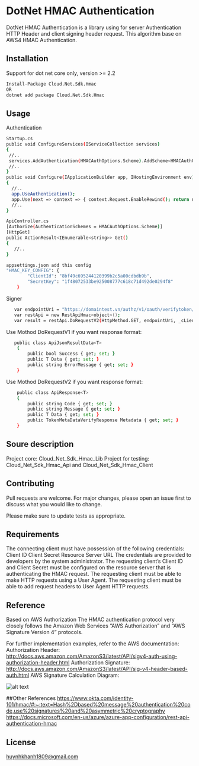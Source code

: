 # DotNet HMAC Authentication

DotNet HMAC Authentication is a library using for server Authentication HTTP Header and client signing header request. This algorithm base on AWS4 HMAC Authentication.

## Installation

Support for dot net core only,  version >= 2.2

```bash
Install-Package Cloud.Net.Sdk.Hmac
OR
dotnet add package Cloud.Net.Sdk.Hmac
```

## Usage
Authentication

```bash
Startup.cs
public void ConfigureServices(IServiceCollection services)
{
 //..           
 services.AddAuthentication(HMACAuthOptions.Scheme).AddScheme<HMACAuthOptions, CustomAuthHandler>(HMACAuthOptions.Scheme, null);
 //..          
}
public void Configure(IApplicationBuilder app, IHostingEnvironment env)
{
  //..
  app.UseAuthentication(); 
  app.Use(next => context => { context.Request.EnableRewind(); return next(context); });
  //..
}

ApiController.cs
[Authorize(AuthenticationSchemes = HMACAuthOptions.Scheme)]
[HttpGet]  
public ActionResult<IEnumerable<string>> Get()
{
   //..
}

appsettings.json add this config
"HMAC_KEY_CONFIG": {
        "ClientId": "8bf49c695244120399b2c5a00cdbdb9b",
        "SecretKey": "1f48072533be925008777c618c71d492de0294f8"
    }
```

Signer

```bash
   var endpointUri = "https://domaintest.vn/authz/v1/oauth/verifytoken/1";
   var restApi = new RestApiHmac<object>();
   var result = restApi.DoRequestV2(HttpMethod.GET, endpointUri, _cLientId, _clientSecret, null);
```

Use Mothod DoRequestV1 if you want response format:

```bash
   public class ApiJsonResultData<T>
    {
        public bool Success { get; set; }
        public T Data { get; set; }
        public string ErrorMessage { get; set; }
    }
```

Use Mothod DoRequestV2 if you want response format:
```bash
    public class ApiResponse<T>
    {
        public string Code { get; set; }
        public string Message { get; set; }
        public T Data { get; set; }
        public TokenMetaDataVerifyResponse Metadata { get; set; }
    }
```


## Soure description

Project core: Cloud_Net_Sdk_Hmac_Lib
Project for testing: Cloud_Net_Sdk_Hmac_Api and Cloud_Net_Sdk_Hmac_Client

## Contributing
Pull requests are welcome. For major changes, please open an issue first to discuss what you would like to change.

Please make sure to update tests as appropriate.

## Requirements
The connecting client must have possession of the following credentials: 
Client ID
Client Secret 
Resource Server URL
The credentials are provided to developers by the system administrator.
The requesting client’s Client ID and Client Secret must be configured on the resource server that is authenticating the HMAC request. 
The requesting client must be able to make HTTP requests using a User Agent.
The requesting client must be able to add request headers to User Agent HTTP requests.


## Reference
Based on AWS Authorization
The HMAC authentication protocol very closely follows the Amazon Web Services “AWS Authorization” and “AWS Signature Version 4” protocols.

For further implementation examples, refer to the AWS documentation:
Authorization Header:
http://docs.aws.amazon.com/AmazonS3/latest/API/sigv4-auth-using-authorization-header.html
Authorization Signature:
http://docs.aws.amazon.com/AmazonS3/latest/API/sig-v4-header-based-auth.html
AWS Signature Calculation Diagram:

![alt text](https://i.ibb.co/CWWQyx4/Screenshot-2023-07-21-at-17-10-25.png)

##Other References
https://www.okta.com/identity-101/hmac/#:~:text=Hash%2Dbased%20message%20authentication%20code,use%20signatures%20and%20asymmetric%20cryptography
https://docs.microsoft.com/en-us/azure/azure-app-configuration/rest-api-authentication-hmac



## License
huynhkhanh1809@gmail.com